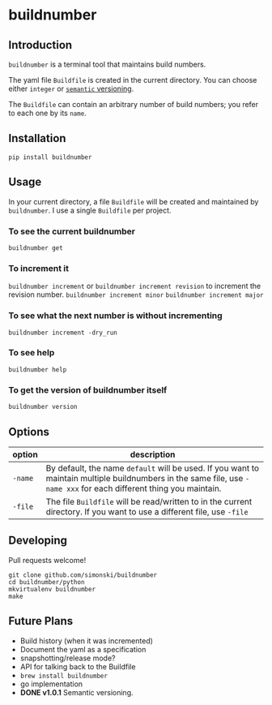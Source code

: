 # buildnumber

## Introduction

`buildnumber` is a terminal tool that maintains build numbers.

The yaml file `Buildfile` is created in the current directory.  You can choose either `integer` or [`semantic` versioning](https://semver.org).

The `Buildfile` can contain an arbitrary number of build numbers; you refer to each one by its `name`.


## Installation

	pip install buildnumber
	
## Usage

In your current directory, a file `Buildfile` will be created and maintained by `buildnumber`.  I use a single `Buildfile` per project.

### To see the current buildnumber 

`buildnumber get`

### To increment it

`buildnumber increment` or `buildnumber increment revision` to increment the revision number.
`buildnumber increment minor`
`buildnumber increment major`

### To see what the next number is without incrementing

`buildnumber increment -dry_run`

### To see help

`buildnumber help`

### To get the version of buildnumber itself

`buildnumber version`

## Options

|option|description|
|------|------------
`-name` |By default, the name `default` will be used. If you want to maintain multiple buildnumbers in the same file, use `-name xxx` for each different thing you maintain.
`-file`|The file `Buildfile` will be read/written to in the current directory.  If you want to use a different file, use `-file`|

## Developing

Pull requests welcome!

	git clone github.com/simonski/buildnumber
	cd buildnumber/python
	mkvirtualenv buildnumber
	make

## Future Plans

- Build history (when it was incremented)
- Document the yaml as a specification
- snapshotting/release mode?
- API for talking back to the Buildfile 
- `brew install buildnumber`
- go implementation
- **DONE v1.0.1** Semantic versioning.

